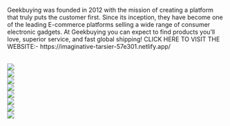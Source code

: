 <p>
Geekbuying was founded in 2012 with the mission of creating a platform that truly puts the customer first. Since its inception, they have become one of the leading E-commerce platforms selling a wide range of consumer electronic gadgets. At Geekbuying you can expect to find products you’ll love, superior service, and fast global shipping!
CLICK HERE TO VISIT THE WEBSITE:- https://imaginative-tarsier-57e301.netlify.app/
</p>



<br/>
<img src="https://miro.medium.com/max/700/1*KgyZdZOu3oW0DAcGUCcEgQ.png"/>

<br/>
<img src="https://miro.medium.com/max/700/1*r-fqb9HFkIXdVot9f-Rs5Q.png"/>

<br/>
<img src="https://miro.medium.com/max/700/1*Sd9icCkooQhEPr1iSPNX0w.png"/>

<br/>
<img src="https://miro.medium.com/max/700/1*LYHx6cvgmqmD4C2AxCfhIQ.png"/>

<br/>
<img src="https://miro.medium.com/max/565/1*_jtGzvmipkxiIVBJH3Z6Vw.png"/>

<br/>
<img src="https://miro.medium.com/max/700/1*IgN2F3efT9d6KMZRZlemdQ.png"/>

<br/>
<img src="https://miro.medium.com/max/700/1*CNWqq500BjJrzDkG14S6zA.png"/>

<br/>
<img src="https://miro.medium.com/max/700/1*dlCU9TMjrFREiw7vrG_pfQ.png"/>
